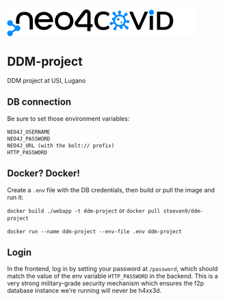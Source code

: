 [![Logo](webapp/public/img/logo_dark.svg)]()

# DDM-project
DDM project at USI, Lugano

## DB connection

Be sure to set those environment variables:

```
NEO4J_USERNAME
NEO4J_PASSWORD
NEO4J_URL (with the bolt:// prefix)
HTTP_PASSWORD
```


## Docker? Docker!

Create a `.env` file with the DB credentials, then build or pull the image and run it:

`docker build ./webapp -t ddm-project` or `docker pull steeven9/ddm-project`

`docker run --name ddm-project --env-file .env ddm-project`

## Login

In the frontend, log in by setting your password at `/password`, which should
match the value of the env variable `HTTP_PASSWORD` in the backend.
This is a very strong military-grade security mechanism which ensures the
f2p database instance we're running will never be h4xx3d.
